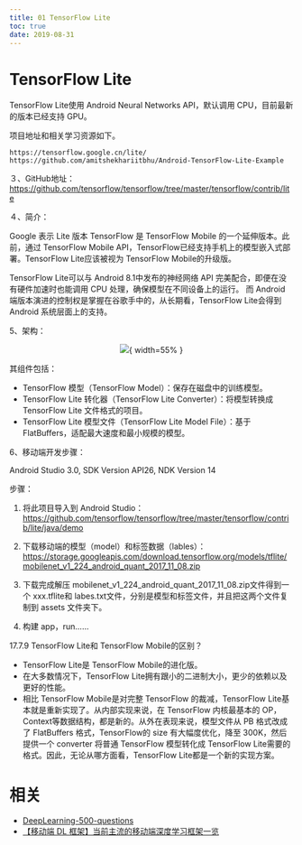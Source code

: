 ```yaml
---
title: 01 TensorFlow Lite
toc: true
date: 2019-08-31
---
```


# TensorFlow Lite

TensorFlow Lite使用 Android Neural Networks API，默认调用 CPU，目前最新的版本已经支持 GPU。

项目地址和相关学习资源如下。

```text
https://tensorflow.google.cn/lite/
https://github.com/amitshekhariitbhu/Android-TensorFlow-Lite-Example
```




３、GitHub地址：https://github.com/tensorflow/tensorflow/tree/master/tensorflow/contrib/lite

４、简介：

Google 表示 Lite 版本 TensorFlow 是 TensorFlow Mobile 的一个延伸版本。此前，通过 TensorFlow Mobile API，TensorFlow已经支持手机上的模型嵌入式部署。TensorFlow Lite应该被视为 TensorFlow Mobile的升级版。

TensorFlow Lite可以与 Android 8.1中发布的神经网络 API 完美配合，即便在没有硬件加速时也能调用 CPU 处理，确保模型在不同设备上的运行。 而 Android 端版本演进的控制权是掌握在谷歌手中的，从长期看，TensorFlow Lite会得到 Android 系统层面上的支持。

5、架构：

<center>

![](http://images.iterate.site/blog/image/20190722/k8v7ccJBUbtu.jpg?imageslim){ width=55% }

</center>


其组件包括：

- TensorFlow 模型（TensorFlow Model）：保存在磁盘中的训练模型。
- TensorFlow Lite 转化器（TensorFlow Lite Converter）：将模型转换成 TensorFlow Lite 文件格式的项目。
- TensorFlow Lite 模型文件（TensorFlow Lite Model File）：基于 FlatBuffers，适配最大速度和最小规模的模型。



6、移动端开发步骤：

Android Studio 3.0, SDK Version API26, NDK Version 14

步骤：
1. 将此项目导入到 Android Studio：
    https://github.com/tensorflow/tensorflow/tree/master/tensorflow/contrib/lite/java/demo

2. 下载移动端的模型（model）和标签数据（lables）：
    https://storage.googleapis.com/download.tensorflow.org/models/tflite/mobilenet_v1_224_android_quant_2017_11_08.zip

3. 下载完成解压 mobilenet_v1_224_android_quant_2017_11_08.zip文件得到一个 xxx.tflite和 labes.txt文件，分别是模型和标签文件，并且把这两个文件复制到 assets 文件夹下。

4. 构建 app，run……


17.7.9 TensorFlow Lite和 TensorFlow Mobile的区别？

- TensorFlow Lite是 TensorFlow Mobile的进化版。
- 在大多数情况下，TensorFlow Lite拥有跟小的二进制大小，更少的依赖以及更好的性能。
- 相比 TensorFlow Mobile是对完整 TensorFlow 的裁减，TensorFlow Lite基本就是重新实现了。从内部实现来说，在 TensorFlow 内核最基本的 OP，Context等数据结构，都是新的。从外在表现来说，模型文件从 PB 格式改成了 FlatBuffers 格式，TensorFlow的 size 有大幅度优化，降至 300K，然后提供一个 converter 将普通 TensorFlow 模型转化成 TensorFlow Lite需要的格式。因此，无论从哪方面看，TensorFlow Lite都是一个新的实现方案。




# 相关

- [DeepLearning-500-questions](https://github.com/scutan90/DeepLearning-500-questions)
- [【移动端 DL 框架】当前主流的移动端深度学习框架一览](https://zhuanlan.zhihu.com/p/67117914)
